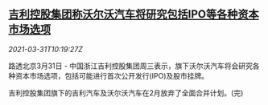 <!--1617186664000-->
[吉利控股集团称沃尔沃汽车将研究包括IPO等各种资本市场选项](https://cn.reuters.com/article/geely-volvo-options-0331-wedn-idCNKBS2BN1DV)
------

<div><i>2021-03-31T10:19:27Z</i></div><p>路透北京3月31日 - 中国浙江吉利控股集团周三表示，旗下沃尔沃汽车将会研究各种资本市场选项，包括可能进行首次公开发行(IPO)及股市挂牌。</p><p>吉利控股集团旗下的吉利汽车及沃尔沃汽车在2月放弃了全面合并计划。(完)</p>
